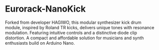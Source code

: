 # Eurorack-NanoKick
Forked from developer HAGIWO, this modular synthesizer kick drum module, inspired by Roland TR kicks, delivers unique tones with resonance modulation. Featuring intuitive controls and a distinctive diode clip distortion. A compact and affordable solution for musicians and synth enthusiasts build on Arduino Nano.
